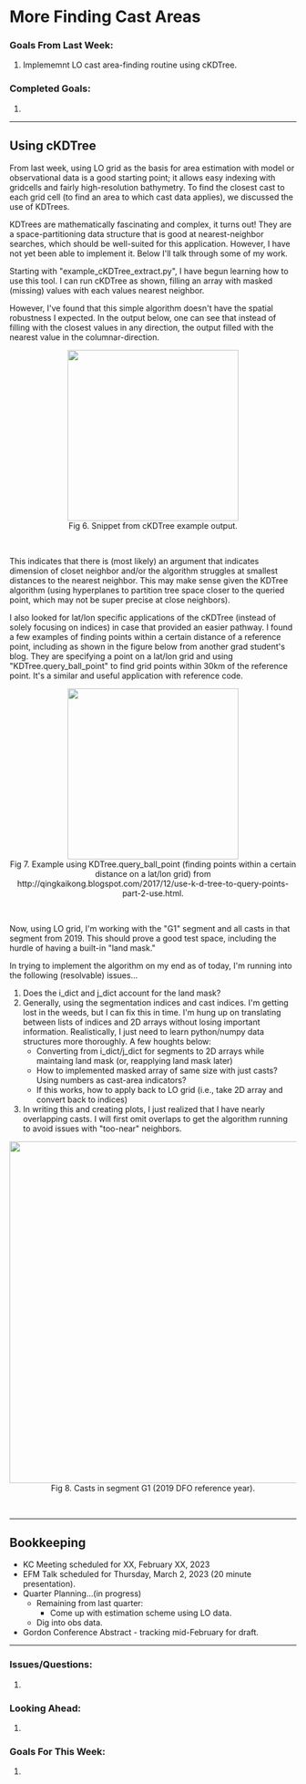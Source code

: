 # More Finding Cast Areas

### Goals From Last Week:
1. Implememnt LO cast area-finding routine using cKDTree.

### Completed Goals:
1. 

---

## Using cKDTree

From last week, using LO grid as the basis for area estimation with model or observational data is a good starting point; it allows easy indexing with gridcells and fairly high-resolution bathymetry. To find the closest cast to each grid cell (to find an area to which cast data applies), we discussed the use of KDTrees.

KDTrees are mathematically fascinating and complex, it turns out! They are a space-partitioning data structure that is good at nearest-neighbor searches, which should be well-suited for this application. However, I have not yet been able to implement it. Below I'll talk through some of my work.

Starting with "example_cKDTree_extract.py", I have begun learning how to use this tool. I can run cKDTree as shown, filling an array with masked (missing) values with each values nearest neighbor.

However, I've found that this simple algorithm doesn't have the spatial robustness I expected. In the output below, one can see that instead of filling with the closest values in any direction, the output filled with the nearest value in the columnar-direction.

<p style="text-align:center;"><img src="https://user-images.githubusercontent.com/55995675/214395565-8bf0f266-b202-451d-bed5-aeb0a3b611f3.png" width="300"/><br>Fig 6. Snippet from cKDTree example output.</p><br>

This indicates that there is (most likely) an argument that indicates dimension of closet neighbor and/or the algorithm struggles at smallest distances to the nearest neighbor. This may make sense given the KDTree algorithm (using hyperplanes to partition tree space closer to the queried point, which may not be super precise at close neighbors).

I also looked for lat/lon specific applications of the cKDTree (instead of solely focusing on indices) in case that provided an easier pathway. I found a few examples of finding points within a certain distance of a reference point, including as shown in the figure below from another grad student's blog. They are specifying a point on a lat/lon grid and using "KDTree.query_ball_point" to find grid points within 30km of the reference point. It's a similar and useful application with reference code.

<p style="text-align:center;"><img src="https://user-images.githubusercontent.com/55995675/214397054-074d5c3e-d119-4d7a-be23-ad711d6e7592.png" width="300"/><br>Fig 7. Example using KDTree.query_ball_point (finding points within a certain distance on a lat/lon grid) from http://qingkaikong.blogspot.com/2017/12/use-k-d-tree-to-query-points-part-2-use.html.</p><br>

Now, using LO grid, I'm working with the "G1" segment and all casts in that segment from 2019. This should prove a good test space, including the hurdle of having a built-in "land mask."

In trying to implement the algorithm on my end as of today, I'm running into the following (resolvable) issues...
1. Does the i_dict and j_dict account for the land mask?
2. Generally, using the segmentation indices and cast indices. I'm getting lost in the weeds, but I can fix this in time. I'm hung up on translating between lists of indices and 2D arrays without losing important information. Realistically, I just need to learn python/numpy data structures more thoroughly. A few houghts below:
   * Converting from i_dict/j_dict for segments to 2D arrays while maintaing land mask (or, reapplying land mask later)
   * How to implemented masked array of same size with just casts? Using numbers as cast-area indicators?
   * If this works, how to apply back to LO grid (i.e., take 2D array and convert back to indices)
3. In writing this and creating plots, I just realized that I have nearly overlapping casts. I will first omit overlaps to get the algorithm running to avoid issues with "too-near" neighbors.

<p style="text-align:center;"><img src="https://user-images.githubusercontent.com/55995675/214398163-7b4c7c83-5fb4-46ad-85f8-ffafeda61246.png" width="600"/><br>Fig 8. Casts in segment G1 (2019 DFO reference year).</p><br>



---

## Bookkeeping 
* KC Meeting scheduled for XX, February XX, 2023
* EFM Talk scheduled for Thursday, March 2, 2023 (20 minute presentation).
* Quarter Planning...(in progress)
  * Remaining from last quarter:
    * Come up with estimation scheme using LO data.
  * Dig into obs data.
* Gordon Conference Abstract - tracking mid-February for draft.


---

### Issues/Questions:
1. 

### Looking Ahead:
1.

### Goals For This Week:
1.
